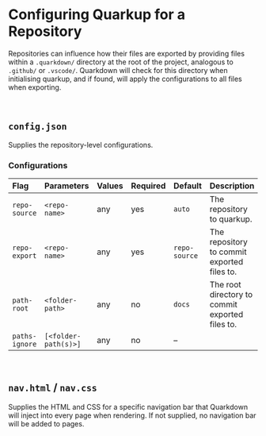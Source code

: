 # Configuring Quarkup for a Repository

Repositories can influence how their files are exported by providing files within a `.quarkdown/` directory at the root of the project, analogous to `.github/` or `.vscode/`. Quarkdown will check for this directory when initialising quarkup, and if found, will apply the configurations to all files when exporting.


<br>


## `config.json`

Supplies the repository-level configurations.

### Configurations

| Flag | Parameters | Values | Required | Default | Description | Notes |
| :--- | :--------- | :----- | :------- | :------ | :---------- | :---- |
| `repo-source` | `<repo-name>` | any | yes | `auto` | The repository to quarkup. | |
| `repo-export` | `<repo-name>` | any | yes | `repo-source` | The repository to commit exported files to. | |
| `path-root` | `<folder-path>` | any | no | `docs` | The root directory to commit exported files to. | No trailing backslash `\` is needed. |
| `paths-ignore` | `[<folder-path(s)>]` | any | no | – | | |


<br>


## `nav.html` / `nav.css`

Supplies the HTML and CSS for a specific navigation bar that Quarkdown will inject into every page when rendering. If not supplied, no navigation bar will be added to pages.
